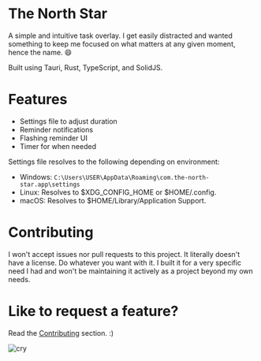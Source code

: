 # The North Star

A simple and intuitive task overlay. I get easily distracted and wanted something to keep me focused on what matters at any given moment, hence the name. 😄

Built using Tauri, Rust, TypeScript, and SolidJS.

# Features

- Settings file to adjust duration
- Reminder notifications
- Flashing reminder UI
- Timer for when needed

Settings file resolves to the following depending on environment: 
- Windows: `C:\Users\USER\AppData\Roaming\com.the-north-star.app\settings`
- Linux: Resolves to $XDG_CONFIG_HOME or $HOME/.config.
- macOS: Resolves to $HOME/Library/Application Support.

# Contributing

I won't accept issues nor pull requests to this project. It literally doesn't
have a license. Do whatever you want with it. I built it for a very specific
need I had and won't be maintaining it actively as a project beyond my own needs.

# Like to request a feature?

Read the [Contributing](#Contributing) section. :)

![cry](https://media3.giphy.com/media/kC2PWmThZBlxvLDCcM/giphy.gif?cid=790b76117fc029a2d03147e348854635103bbbc837d07239&rid=giphy.gif&ct=g)
